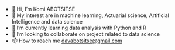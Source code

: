 - 👋 Hi, I’m Komi ABOTSITSE
- 👀 My interest are in machine learning, Actuarial science, Artificial Intelligence and data science 
- 🌱 I’m currently learning data analysis with Python and R
- 💞️ I’m looking to collaborate on project related to data science
- 📫 How to reach me davabotsitse@gmail.com

<!---
sarkvido/sarkvido is a ✨ special ✨ repository because its `README.md` (this file) appears on your GitHub profile.
You can click the Preview link to take a look at your changes.
--->
